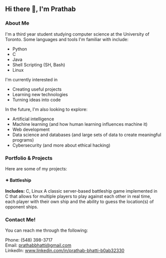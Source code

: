 ## Hi there 👋, I'm Prathab

### About Me

I'm a third year student studying computer science at the University of Toronto. Some languages and tools I'm familiar with include:

- Python
- C
- Java
- Shell Scripting (SH, Bash)
- Linux

I'm currently interested in

- Creating useful projects
- Learning new technologies
- Turning ideas into code

In the future, I'm also looking to explore:

- Artificial intelligence
- Machine learning (and how human learning influences machine it)
- Web development
- Data science and databases (and large sets of data to create meaningful programs)
- Cybersecurity (and more about ethical hacking)

### Portfolio & Projects

Here are some of my projects:

#### ✦ Battleship
**Includes:** C, Linux
A classic server-based battleship game implemented in C that allows for multiple players to play against each other in real time, each player with their own ship and the ability to guess the location(s) of opponent ships.

### Contact Me!

You can reach me through the following:

Phone: (548) 398-3717 <br>
Email: prathabbhatti@gmail.com <br>
LinkedIn: www.linkedin.com/in/prathab-bhatti-b0ab32330

<!--
**prathab-b/prathab-b** is a ✨ _special_ ✨ repository because its `README.md` (this file) appears on your GitHub profile.

Here are some ideas to get you started:

- 🔭 I’m currently working on ...
- 🌱 I’m currently learning ...
- 👯 I’m looking to collaborate on ...
- 🤔 I’m looking for help with ...
- 💬 Ask me about ...
- 📫 How to reach me: ...
- 😄 Pronouns: ...
- ⚡ Fun fact: ...
-->
